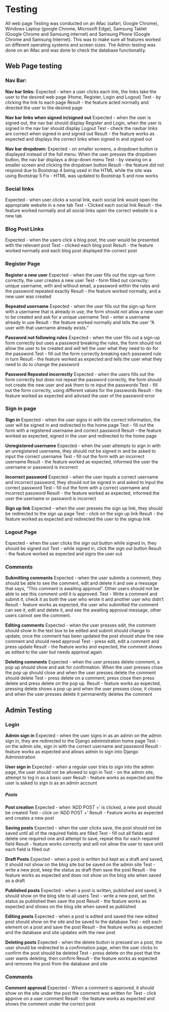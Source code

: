 # Testing

All web page Testing was conducted on an iMac (safari, Google Chrome), Windows Laptop (google Chrome, Microsoft Edge), Samsung Tablet (Google Chrome and Samsung internet) and Samsung Phone (Google Chrome and Samsung Internet). This was to make sure all features worked on different operating systems and screen sizes.
The Admin testing was done on an iMac and was done to check the database functionality.

## Web Page testing

### Nav Bar:

**Nav bar links:**
Expected - when a user clicks each link, the links take the user to the desired web page (Home, Register, Login and Logout)
Test - by clicking the link to each page
Result - the feature acted normally and directed the user to the desired page

**Nav bar links when signed in/signed out**
Expected -  when the user is signed out, the nav bar should display Register and Login, when the user is signed in the nav bar should display Logout
Test - check the navbar links are correct when signed in and signed out
Result - the feature works as expected and displays the correct links when signed in and signed out

**Nav bar dropdown:**
Expected - on smaller screens, a dropdown button is displayed instead of the full menu. When the user presses the dropdown button, the nav bar displays a drop-down menu
Test - by viewing on a smaller screen and clicking the dropdown button
Result - the feature did not respond due to Bootstrap 4 being used in the HTML while the site was using Bootstrap 5
Fix - HTML was updated to Bootstrap 5 and now works

### Social links

Expected - when user clicks a social link, each social link would open the appropriate website in a new tab
Test - Clicked each social link
Result - the feature worked normally and all social links open the correct website in a new tab

### Blog Post Links

Expected - when the users click a blog post, the user would be presented with the relevant post 
Test - clicked each blog post
Result - the feature worked normally and each blog post displayed the correct post

### Register Page

**Register a new user**
Expected - when the user fills out the sign-up form correctly, the user creates a new user
Test - form filled out correctly: unique username, with and without email, a password within the rules and the password repeated exactly
Result - the feature worked normally, and a new user was created

**Repeated username**
Expected - when the user fills out the sign-up form with a username that is already in use, the form should not allow a new user to be created and ask for a unique username
Test - enter a username already in use
Result - the feature worked normally and tells the user “A user with that username already exists.”

**Password not following rules**
Expected - when the user fills out a sign-up form correctly but uses a password breaking the rules, the form should not allow the user to be created and will tell the user what they need to do for the password
Test - fill out the form correctly breaking each password rule in turn
Result - the feature worked as expected and tells the user what they need to do to change the password

**Password Repeated incorrectly**
Expected - when the users fills out the form correctly but does not repeat the password correctly, the form should not create the new user and ask them to re input the passwords
Test - fill out the form correctly, using different values for the passwords
Result - the feature worked as expected and advised the user of the  password error

### Sign in page

**Sign in**
Expected - when the user signs in with the correct information, the user will be signed in and redirected to the home page
Test - fill out the form with a registered username and correct password
Result - the feature worked as expected, signed in the user and redirected to the home page

**Unregistered username**
Expected - when the user attempts to sign in with an unregistered username, they should not be signed in and be asked to input the correct username
Test - fill out the form with an incorrect username
Result - the feature worked as expected, informed the user the username or password is incorrect

**Incorrect password**
Expected - when the user inputs a correct username and incorrect password, they should not be signed in and asked to input the correct password
Test - fill out the form with a correct username and incorrect password
Result -  the feature worked as expected, informed the user the username or password is incorrect

**Sign up link**
Expected - when the user presses the sign up link, they should be redirected to the sign up page
Test - click on the sign up link
Result -  the feature worked as expected and redirected the user to the signup link

### Logout Page

Expected - when the user clicks the sign out button while signed in, they should be signed out
Test - while signed in, click the sign out button
Result -  the feature worked as expected and signs the user out

### Comments

**Submitting comments**
Expected - when the user submits a comment, they should be able to see the comment, edit and delete it and see a message that says, “This comment is awaiting approval”. Other users should not be able to see this comment until it is approved.
Test - Write a comment and submit it, check it as both the user who wrote it and another user who didn’t
Result - feature works as expected, the user who submitted the comment can see it, edit and delete it, and see the awaiting approval message, other users cannot see the comment.

**Editing comments**
Expected - when the user presses edit, the comment should show in the text box to be edited and submit should change to update, once the comment has been updated the post should show the new comment and should need approval
Test - press edit, edit a comment and press update
Result -  the feature works and expected, the comment shows as edited to the user but needs approval again

**Deleting comments**
Expected -  when the user presses delete comment, a pop up should show and ask for confirmation. When the user presses close the pop up should close and when the user presses delete the comment should delete
Test - press delete on a comment, press close then press delete and press delete on the pop up.
Result -  feature works as expected, pressing delete shows a pop up and when the user presses close, it closes and when the user presses delete it permanently deletes the comment

## Admin Testing

### Login

**Admin sign in**
Expected - when the user signs in as an admin on the admin sign in, they are redirected to the Django administration home page
Test - on the admin site, sign in with the correct username and password
Result - feature works as expected and allows admin to sign into Django Administration

**User sign in**
Expected - when a regular user tries to sign into the admin page, the user should not be allowed to sign in
Test - on the admin site, attempt to log in as a basic user
Result - feature works as expected and the user is asked to sign is as an admin account

##### Posts

**Post creation**
Expected - when ‘ADD POST +’ is clicked, a new post should be created
Test - click on ‘ADD POST +’
Result - Feature works as expected and creates a new post

**Saving posts**
Expected - when the user clicks save, the post should not be saved until all of the required fields are filled 
Test - fill out all fields and delete one required one and attempt to save, repeat this for each required field
Result - feature works correctly and will not allow the user to save until each field is filled out

**Draft Posts**
Expected - when a post is written but kept as a draft and saved, it should not show on the blog site but be saved on the admin site
Test -  write a new post, keep the status as draft then save the post
Result - the feature works as expected and does not show on the blog site when saved as a draft

**Published posts**
Expected - when a post is written, published and saved, it should show on the blog site to all users
Test -  write a new post, set the status as published then save the post
Result - the feature works as expected and shows on the blog site when saved as published

**Editing posts**
Expected - when a post is edited and saved the new edited post should show on the site and be saved to the database 
Test - edit each element on a post and save the post
Result - the feature works as expected and the database and site updates with the new post

**Deleting posts**
Expected -  when the delete button is pressed on a post, the user should be redirected to a confirmation page, when the user clicks to confirm the post should be deleted
Test - press delete on the post that the user wants deleting, then confirm
Result -  the feature works as expected and removes the post from the database and site

### Comments

**Comment approval**
Expected - When a comment is approved, it should show on the site under the post the comment was written for
Test - click approve on a user comment
Result -  the feature works as expected and shows the comment under the correct post
